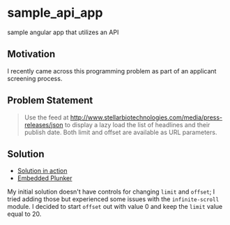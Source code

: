 # sample_api_app
sample angular app that utilizes an API

## Motivation
I recently came across this programming problem as part of an applicant screening process.

## Problem Statement
>Use the feed at http://www.stellarbiotechnologies.com/media/press-releases/json to display a lazy load the list of headlines and their publish date. Both limit and offset are available as URL parameters.

## Solution
* [Solution in action](http://run.plnkr.co/Xa8gX8fPvtFwTgFc/)
* [Embedded Plunker](http://embed.plnkr.co/fLiEyT2JMbfObKhhFxn6/preview)

My initial solution doesn't have controls for changing `limit` and `offset`; I tried adding those but experienced some issues with the `infinite-scroll` module. I decided to start `offset` out with value 0 and keep the `limit` value equal to 20.
